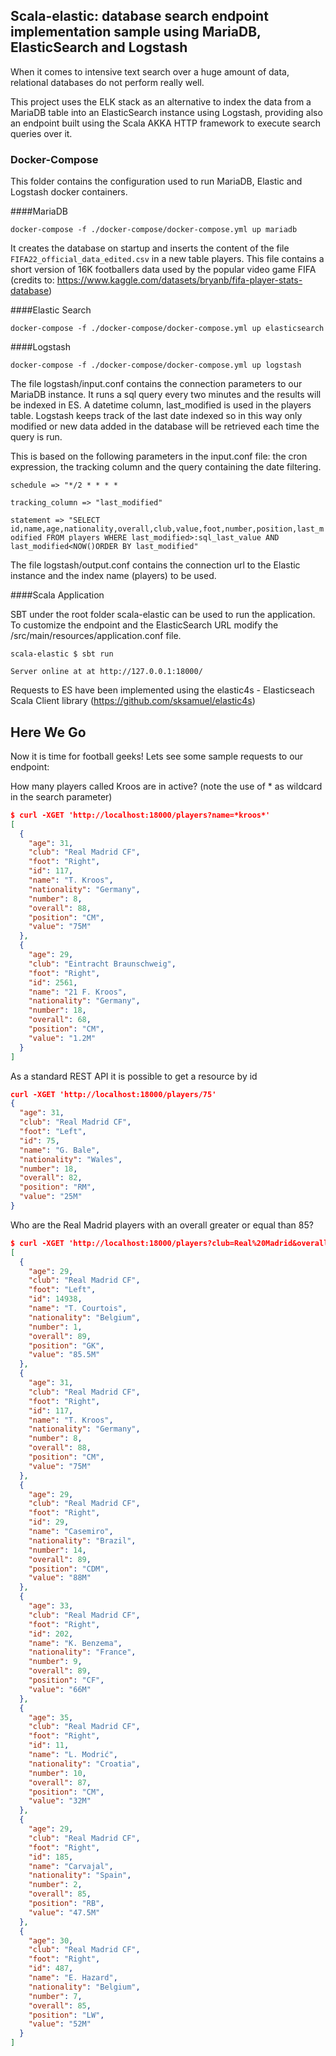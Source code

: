 ## Scala-elastic: database search endpoint implementation sample using MariaDB, ElasticSearch and Logstash

When it comes to intensive text search over a huge amount of data, relational databases do not perform really well. 

This project uses the ELK stack as an alternative to index the data from a MariaDB table into an ElasticSearch instance using Logstash, providing also an endpoint built using the Scala AKKA HTTP framework to execute search queries over it.

### Docker-Compose

This folder contains the configuration used to run MariaDB, Elastic and Logstash docker containers.

####MariaDB

`docker-compose -f ./docker-compose/docker-compose.yml up mariadb`

It creates the database on startup and inserts the content of the file `FIFA22_official_data_edited.csv` in a new table players.
This file contains a short version of 16K footballers data used by the popular video game FIFA (credits to: https://www.kaggle.com/datasets/bryanb/fifa-player-stats-database)

####Elastic Search

`docker-compose -f ./docker-compose/docker-compose.yml up elasticsearch`

####Logstash

`docker-compose -f ./docker-compose/docker-compose.yml up logstash`

The file logstash/input.conf contains the connection parameters to our MariaDB instance. It runs a sql query every two minutes and the results will be indexed in ES.
A datetime column, last_modified is used in the players table. Logstash keeps track of the last date indexed so in this way only modified or new data added in the database will be retrieved each time the query is run.

This is based on the following parameters in the input.conf file: the cron expression, the tracking column and the query containing the date filtering.

`schedule => "*/2 * * * *`

`tracking_column => "last_modified"`

`statement => "SELECT id,name,age,nationality,overall,club,value,foot,number,position,last_modified FROM players WHERE last_modified>:sql_last_value AND last_modified<NOW()ORDER BY last_modified"`

The file logstash/output.conf contains the connection url to the Elastic instance and the index name (players) to be used.

####Scala Application

SBT under the root folder scala-elastic can be used to run the application. To customize the endpoint and the ElasticSearch URL modify the /src/main/resources/application.conf file.

`scala-elastic $ sbt run`

`Server online at at http://127.0.0.1:18000/`

Requests to ES have been implemented using the elastic4s - Elasticseach Scala Client library
(https://github.com/sksamuel/elastic4s)

## Here We Go

Now it is time for football geeks! Lets see some sample requests to our endpoint:

How many players called Kroos are in active? (note the use of * as wildcard in the search parameter)

```json
$ curl -XGET 'http://localhost:18000/players?name=*kroos*'
[
  {
    "age": 31,
    "club": "Real Madrid CF",
    "foot": "Right",
    "id": 117,
    "name": "T. Kroos",
    "nationality": "Germany",
    "number": 8,
    "overall": 88,
    "position": "CM",
    "value": "75M"
  },
  {
    "age": 29,
    "club": "Eintracht Braunschweig",
    "foot": "Right",
    "id": 2561,
    "name": "21 F. Kroos",
    "nationality": "Germany",
    "number": 18,
    "overall": 68,
    "position": "CM",
    "value": "1.2M"
  }
]
```

As a standard REST API it is possible to get a resource by id

```json
curl -XGET 'http://localhost:18000/players/75'
{
  "age": 31,
  "club": "Real Madrid CF",
  "foot": "Left",
  "id": 75,
  "name": "G. Bale",
  "nationality": "Wales",
  "number": 18,
  "overall": 82,
  "position": "RM",
  "value": "25M"
}
```

Who are the Real Madrid players with an overall greater or equal than 85?

```json
$ curl -XGET 'http://localhost:18000/players?club=Real%20Madrid&overall=85'
[
  {
    "age": 29,
    "club": "Real Madrid CF",
    "foot": "Left",
    "id": 14938,
    "name": "T. Courtois",
    "nationality": "Belgium",
    "number": 1,
    "overall": 89,
    "position": "GK",
    "value": "85.5M"
  },
  {
    "age": 31,
    "club": "Real Madrid CF",
    "foot": "Right",
    "id": 117,
    "name": "T. Kroos",
    "nationality": "Germany",
    "number": 8,
    "overall": 88,
    "position": "CM",
    "value": "75M"
  },
  {
    "age": 29,
    "club": "Real Madrid CF",
    "foot": "Right",
    "id": 29,
    "name": "Casemiro",
    "nationality": "Brazil",
    "number": 14,
    "overall": 89,
    "position": "CDM",
    "value": "88M"
  },
  {
    "age": 33,
    "club": "Real Madrid CF",
    "foot": "Right",
    "id": 202,
    "name": "K. Benzema",
    "nationality": "France",
    "number": 9,
    "overall": 89,
    "position": "CF",
    "value": "66M"
  },
  {
    "age": 35,
    "club": "Real Madrid CF",
    "foot": "Right",
    "id": 11,
    "name": "L. Modrić",
    "nationality": "Croatia",
    "number": 10,
    "overall": 87,
    "position": "CM",
    "value": "32M"
  },
  {
    "age": 29,
    "club": "Real Madrid CF",
    "foot": "Right",
    "id": 185,
    "name": "Carvajal",
    "nationality": "Spain",
    "number": 2,
    "overall": 85,
    "position": "RB",
    "value": "47.5M"
  },
  {
    "age": 30,
    "club": "Real Madrid CF",
    "foot": "Right",
    "id": 487,
    "name": "E. Hazard",
    "nationality": "Belgium",
    "number": 7,
    "overall": 85,
    "position": "LW",
    "value": "52M"
  }
]
```


